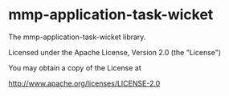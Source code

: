 mmp-application-task-wicket
===========================

The mmp-application-task-wicket library.

Licensed under the Apache License, Version 2.0 (the "License")

You may obtain a copy of the License at

http://www.apache.org/licenses/LICENSE-2.0

